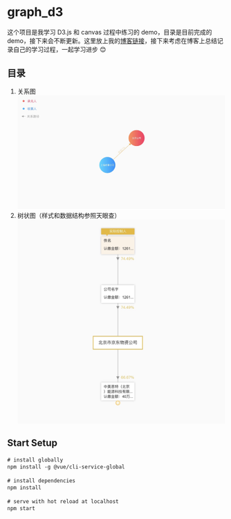 # graph_d3

这个项目是我学习 D3.js 和 canvas 过程中练习的 demo，目录是目前完成的 demo，接下来会不断更新。这里放上我的[博客链接](https://liuyanqing.github.io/)，接下来考虑在博客上总结记录自己的学习过程，一起学习进步 😊

## 目录

1. 关系图
   ![关系图是这样](./public/images/force.jpg)
2. 树状图（样式和数据结构参照天眼查）
   ![树状图长这样](./public/images/tree.jpg)

## Start Setup

    # install globally
    npm install -g @vue/cli-service-global

    # install dependencies
    npm install

    # serve with hot reload at localhost
    npm start
